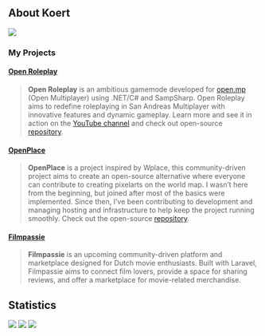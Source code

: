 ## About Koert

![](https://komarev.com/ghpvc/?username=KoertLichtendonk)

### My Projects
#### [Open Roleplay](https://open-roleplay.com/)
> **Open Roleplay** is an ambitious gamemode developed for [open.mp](https://github.com/openmultiplayer) (Open Multiplayer) using .NET/C# and SampSharp. Open Roleplay aims to redefine roleplaying in San Andreas Multiplayer with innovative features and dynamic gameplay. Learn more and see it in action on the [YouTube channel](https://www.youtube.com/@openrp-server) and check out open-source [repository](https://github.com/OpenRoleplay/OpenRP.Framework).

#### [OpenPlace](https://openplace.live/)
> **OpenPlace** is a project inspired by Wplace, this community-driven project aims to create an open-source alternative where everyone can contribute to creating pixelarts on the world map. I wasn’t here from the beginning, but joined after most of the basics were implemented. Since then, I’ve been contributing to development and managing hosting and infrastructure to help keep the project running smoothly. Check out the open-source [repository](https://github.com/openplaceteam/openplace).

#### [Filmpassie](https://filmpassie.nl/)
> **Filmpassie** is an upcoming community-driven platform and marketplace designed for Dutch movie enthusiasts. Built with Laravel, Filmpassie aims to connect film lovers, provide a space for sharing reviews, and offer a marketplace for movie-related merchandise.

## Statistics
![](http://github-profile-summary-cards.vercel.app/api/cards/profile-details?username=KoertLichtendonk&theme=transparent)
![](http://github-profile-summary-cards.vercel.app/api/cards/repos-per-language?username=KoertLichtendonk&theme=transparent)
![](http://github-profile-summary-cards.vercel.app/api/cards/most-commit-language?username=KoertLichtendonk&theme=transparent)
